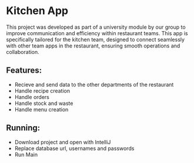# Kitchen App
This project was developed as part of a university module by our group to improve communication and efficiency within restaurant teams. This app is specifically tailored for the kitchen team, designed to connect seamlessly with other team apps in the restaurant, ensuring smooth operations and collaboration.
## Features:
 - Recieve and send data to the other departments of the restaurant
 - Handle recipe creation
 - Handle orders
 - Handle stock and waste
 - Handle menu creation

## Running:
 - Download project and open with IntelliJ
 - Replace database url, usernames and passwords
 - Run Main
